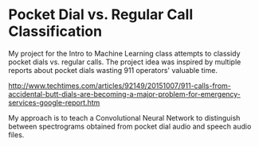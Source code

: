 # Pocket Dial vs. Regular Call Classification

My project for the Intro to Machine Learning class attempts to classidy pocket dials vs. regular calls. The project idea was inspired by multiple reports about pocket dials wasting 911 operators' valuable time.

http://www.techtimes.com/articles/92149/20151007/911-calls-from-accidental-butt-dials-are-becoming-a-major-problem-for-emergency-services-google-report.htm

My approach is to teach a Convolutional Neural Network to distinguish between spectrograms obtained from pocket dial audio and speech audio files.
